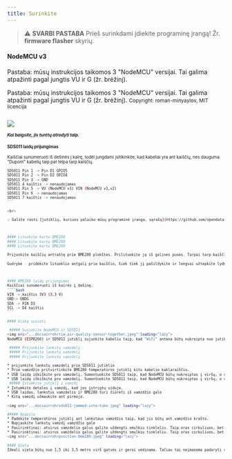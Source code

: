 ```yaml
---
title: Surinkite
---
```


> ⚠️ **SVARBI PASTABA**
Prieš surinkdami įdiekite programinę įrangą!
Žr. __firmware flasher__ skyrių.

#### NodeMCU v3
Pastaba: mūsų instrukcijos taikomos 3 "NodeMCU" versijai. Tai galima atpažinti pagal jungtis VU ir G (žr. brėžinį).

Pastaba: mūsų instrukcijos taikomos 3 "NodeMCU" versijai. Tai galima atpažinti pagal jungtis VU ir G (žr. brėžinį).
<small>Copyright: roman-minyaylov, MIT licencija<small>


<img src="...docsairrohrnodemcu-v3-bme280.jpeg" style="margin-top: 1em" loading="lazy">

##### Kai baigsite, jis turėtų atrodyti taip.


#### SDS011 laidų prijungimas
Kaiščiai sunumeruoti iš dešinės į kairę, todėl jungdami įsitikinkite, kad kabeliai yra ant kaiščių, nes dauguma "Dupont" kabelių taip pat telpa tarp kaiščių.
````bash
SDS011 Pin 1 -> Pin D1 GPIO5
SDS011 Pin 2 -> Pin D2 GPIO4
SDS011 Pin 3 -> GND
SDS011 4 kaištis -> nenaudojamas
SDS011 Pin 5 -> VU (NodeMCU v3) VIN (NodeMCU v1,v2)
SDS011 Pin 6 -> nenaudojamas
SDS011 7 kaištis -> nenaudojamas
```

<br>

💡 Galite rasti [jutiklių, kuriuos palaiko mūsų programinė įranga, sąrašą](https://github.com/opendata-stuttgart/sensors-software/blob/master/airrohr-firmware/Readme.md)



#### Lituokite kartu BME280
#### Lituokite kartu BME280
#### Lituokite kartu BME280

Prijunkite kaiščių antraštę prie BME280 plokštės. Prilituokite ją iš galinės pusės. Tarpai tarp kaiščių labai maži, todėl būkite kantrūs ir atsargūs.

Gudrybė - pridėkite lituoklio antgalį prie kaiščio, šiek tiek jį pašildykite ir lengvai užtepkite lydmetalį.



#### BME280 laidų prijungimas
Kaiščiai sunumeruoti iš kairės į dešinę.
````bash
VIN -> kaištis 3V3 (3,3 V)
GND-> GNDG
SDA -> PIN D3
SCL -> D4 kaištis
```

#### Viską susieti

 ##### Susiekite NodeMCU ir SDS011
<img src="...docsairrohrtie-air-quality-sensor-together.jpeg" loading="lazy">
NodeMCU (ESP8266) ir SDS011 jutiklį sujunkite kabeliu taip, kad "Wifi" antena būtų nukreipta nuo jutiklio.

 ##### Prijunkite lankstų vamzdelį
 ##### Prijunkite lankstų vamzdelį
 ##### Prijunkite lankstų vamzdelį

* prijunkite lankstų vamzdelį prie SDS011 jutiklio
* Prie vamzdžio pritvirtinkite BME280 temperatūros jutiklį kitu kabelio kaklaraiščiu.
* USB laidą iškiškite pro vamzdelį. Sumontuokite SDS011 taip, kad NodeMCU būtų nukreiptas į viršų, o ventiliatorius - į apačią.
* USB laidą iškiškite pro vamzdelį. Sumontuokite SDS011 taip, kad NodeMCU būtų nukreiptas į viršų, o ventiliatorius - į apačią.
 ##### Įstumkite jutiklį į vamzdį
* Įstumkite detales į vamzdį, kad jos įstrigtų viduje.
* USB laidas, lankstus vamzdelis ir BME280 turi žiūrėti iš vamzdžio galo
* Kitą vamzdį užmaukite ant pirmojo.

<img src="...docsairrohrsds011-jammed-into-tube.jpeg" loading="lazy">

##### Apdaila
* Padėkite temperatūros jutiklį ant lankstaus vamzdžio taip, kad jis būtų ant vamzdžio krašto.
* Nupjaukite lankstų vamzdį vamzdžio gale
* Pasirinktinai: atvirus vamzdelio galus galite uždengti smulkiu tinkleliu. Taip oras cirkuliuos, bet vabzdžiai liks lauke.
* Pasirinktinai: atvirus vamzdelio galus galite uždengti smulkiu tinkleliu. Taip oras cirkuliuos, bet vabzdžiai liks lauke.
<img src="...docsairrohrposition-bme280.jpeg" loading="lazy">

#### Vieta
Ideali vieta būtų nuo 1,5 iki 3,5 metro virš gatvės ir gerai vėdinama. Tačiau tai neįmanoma padaryti visiems žmonėms, todėl registruojantis prašoma pateikti tokią informaciją kaip aukštis virš žemės ir padėtis gatvės atžvilgiu.

